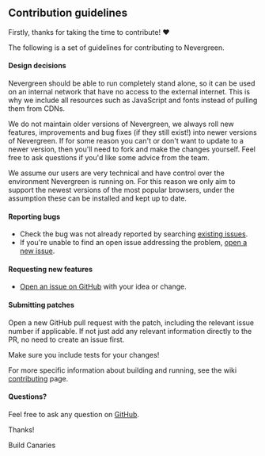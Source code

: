 ## Contribution guidelines

Firstly, thanks for taking the time to contribute! :heart:

The following is a set of guidelines for contributing to Nevergreen.

#### Design decisions

Nevergreen should be able to run completely stand alone, so it can be used on an internal network that have no
access to the external internet. This is why we include all resources such as JavaScript and fonts instead of
pulling them from CDNs.

We do not maintain older versions of Nevergreen, we always roll new features, improvements and bug fixes (if they
still exist!) into newer versions of Nevergreen. If for some reason you can't or don't want to update to a newer version,
then you'll need to fork and make the changes yourself. Feel free to ask questions if you'd like some advice from the
team.

We assume our users are very technical and have control over the environment Nevergreen is running on. For this reason
we only aim to support the newest versions of the most popular browsers, under the assumption these can be installed and
kept up to date.

#### Reporting bugs

-   Check the bug was not already reported by searching [existing issues](https://github.com/build-canaries/nevergreen/issues).
-   If you're unable to find an open issue addressing the problem, [open a new issue](https://github.com/build-canaries/nevergreen/issues/new).

#### Requesting new features

-   [Open an issue on GitHub](https://github.com/build-canaries/nevergreen/issues/new) with your idea or change.

#### Submitting patches

Open a new GitHub pull request with the patch, including the relevant issue number if applicable. If not just add
any relevant information directly to the PR, no need to create an issue first.

Make sure you include tests for your changes!

For more specific information about building and running, see the wiki [contributing](https://github.com/build-canaries/nevergreen/wiki/contributing) page.

#### Questions?

Feel free to ask any question on [GitHub](https://github.com/build-canaries/nevergreen/discussions).

Thanks!

Build Canaries
